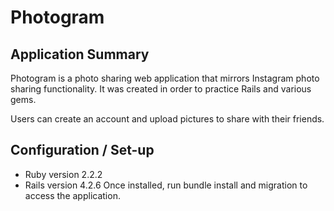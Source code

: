 # Photogram

## Application Summary
Photogram is a photo sharing web application that mirrors Instagram photo sharing functionality. It was created in order to practice Rails and various gems.

Users can create an account and upload pictures to share with their friends.

## Configuration / Set-up
- Ruby version 2.2.2
- Rails version 4.2.6
Once installed, run bundle install and migration to access the application.